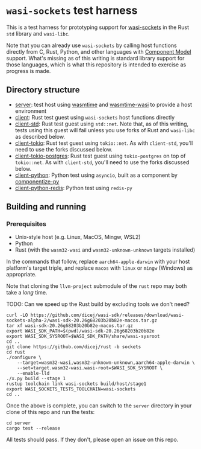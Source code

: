 # `wasi-sockets` test harness

This is a test harness for prototyping support for
[wasi-sockets](https://github.com/WebAssembly/wasi-sockets) in the Rust `std`
library and `wasi-libc`.

Note that you can already use `wasi-sockets` by calling host functions directly
from C, Rust, Python, and other languages with [Component
Model](https://github.com/WebAssembly/component-model) support.  What's missing
as of this writing is standard library support for those languages, which is
what this repository is intended to exercise as progress is made.

## Directory structure

- [server](./server): test host using
  [wasmtime](https://github.com/bytecodealliance/wasmtime) and
  [wasmtime-wasi](https://github.com/bytecodealliance/wasmtime/tree/main/crates/wasi)
  to provide a host environment
- [client](./client): Rust test guest using `wasi-sockets` host functions
  directly
- [client-std](./client-std): Rust test guest using `std::net`.  Note that, as
  of this writing, tests using this guest will fail unless you use forks of
  Rust and `wasi-libc` as described below.
- [client-tokio](./client-tokio): Rust test guest using `tokio::net`.  As with
  `client-std`, you'll need to use the forks discussed below.
- [client-tokio-postgres](./client-tokio-postgres): Rust test guest using
  `tokio-postgres` on top of `tokio::net`.  As with `client-std`, you'll need to
  use the forks discussed below.
- [client-python](./client-python): Python test using `asyncio`, built as a
  component by
  [componentize-py](https://github.com/bytecodealliance/componentize-py)
- [client-python-redis](./client-python-redis): Python test using `redis-py`

## Building and running

### Prerequisites

- Unix-style host (e.g. Linux, MacOS, Mingw, WSL2)
- Python
- Rust (with the `wasm32-wasi` and `wasm32-unknown-unknown` targets installed)

In the commands that follow, replace `aarch64-apple-darwin` with your host
platform's target triple, and replace `macos` with `linux` or `mingw` (Windows)
as appropriate.

Note that cloning the `llvm-project` submodule of the `rust` repo may both take
a _long_ time.

TODO: Can we speed up the Rust build by excluding tools we don't need?

```shell
curl -LO https://github.com/dicej/wasi-sdk/releases/download/wasi-sockets-alpha-2/wasi-sdk-20.26g68203b20b82e-macos.tar.gz
tar xf wasi-sdk-20.26g68203b20b82e-macos.tar.gz
export WASI_SDK_PATH=$(pwd)/wasi-sdk-20.26g68203b20b82e
export WASI_SDK_SYSROOT=$WASI_SDK_PATH/share/wasi-sysroot
cd ..
git clone https://github.com/dicej/rust -b sockets
cd rust
./configure \
    --target=wasm32-wasi,wasm32-unknown-unknown,aarch64-apple-darwin \
    --set=target.wasm32-wasi.wasi-root=$WASI_SDK_SYSROOT \
    --enable-lld
./x.py build --stage 1
rustup toolchain link wasi-sockets build/host/stage1
export WASI_SOCKETS_TESTS_TOOLCHAIN=wasi-sockets
cd ..
```

Once the above is complete, you can switch to the `server` directory in your
clone of this repo and run the tests:

```shell
cd server
cargo test --release
```

All tests should pass.  If they don't, please open an issue on this repo.
